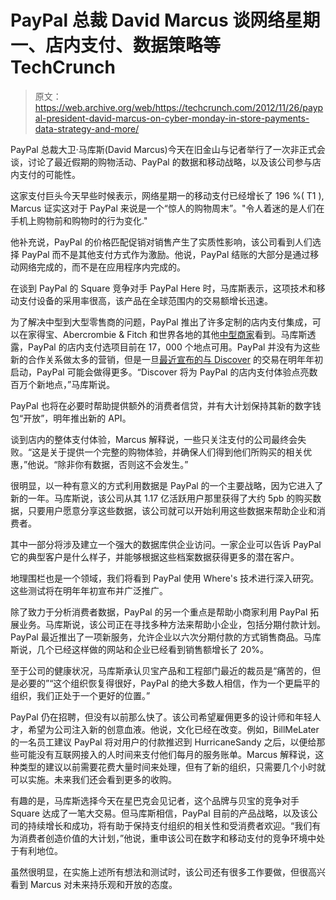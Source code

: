 # PayPal 总裁 David Marcus 谈网络星期一、店内支付、数据策略等 TechCrunch

> 原文：<https://web.archive.org/web/https://techcrunch.com/2012/11/26/paypal-president-david-marcus-on-cyber-monday-in-store-payments-data-strategy-and-more/>

PayPal 总裁大卫·马库斯(David Marcus)今天在旧金山与记者举行了一次非正式会谈，讨论了最近假期的购物活动、PayPal 的数据和移动战略，以及该公司参与店内支付的可能性。

这家支付巨头今天早些时候表示，网络星期一的移动支付已经增长了 196 %( T1 ), Marcus 证实这对于 PayPal 来说是一个“惊人的购物周末”。"令人着迷的是人们在手机上购物前和购物时的行为变化."

他补充说，PayPal 的价格匹配促销对销售产生了实质性影响，该公司看到人们选择 PayPal 而不是其他支付方式作为激励。他说，PayPal 结账的大部分是通过移动网络完成的，而不是在应用程序内完成的。

在谈到 PayPal 的 Square 竞争对手 PayPal Here 时，马库斯表示，这项技术和移动支付设备的采用率很高，该产品在全球范围内的交易额增长迅速。

为了解决中型到大型零售商的问题，PayPal 推出了许多定制的店内支付集成，可以在家得宝、Abercrombie & Fitch 和世界各地的其他[中型商家](https://web.archive.org/web/20221007201438/https://beta.techcrunch.com/2012/11/14/paypal-tests-qr-codes-in-shop-windows-mobile-check-ins-at-stores-for-personalized-service/)看到。马库斯透露，PayPal 的店内支付选项目前在 17，000 个地点可用。PayPal 并没有为这些新的合作关系做太多的营销，但是一旦[最近宣布的与 Discover](https://web.archive.org/web/20221007201438/https://beta.techcrunch.com/2012/08/22/paypal-partners-with-discover-to-bring-in-store-payments-platform-to-7m-merchants-in-2013/) 的交易在明年年初启动，PayPal 可能会做得更多。“Discover 将为 PayPal 的店内支付体验点亮数百万个新地点，”马库斯说。

PayPal 也将在必要时帮助提供额外的消费者信贷，并有大计划保持其新的数字钱包“开放”，明年推出新的 API。

谈到店内的整体支付体验，Marcus 解释说，一些只关注支付的公司最终会失败。“这是关于提供一个完整的购物体验，并确保人们得到他们所购买的相关优惠，”他说。“除非你有数据，否则这不会发生。”

很明显，以一种有意义的方式利用数据是 PayPal 的一个主要战略，因为它进入了新的一年。马库斯说，该公司从其 1.17 亿活跃用户那里获得了大约 5pb 的购买数据，只要用户愿意分享这些数据，该公司就可以开始利用这些数据来帮助企业和消费者。

其中一部分将涉及建立一个强大的数据库供企业访问。一家企业可以告诉 PayPal 它的典型客户是什么样子，并能够根据这些档案数据获得更多的潜在客户。

地理围栏也是一个领域，我们将看到 PayPal 使用 Where's 技术进行深入研究。这些测试将在明年年初宣布并广泛推广。

除了致力于分析消费者数据，PayPal 的另一个重点是帮助小商家利用 PayPal 拓展业务。马库斯说，该公司正在寻找多种方法来帮助小企业，包括分期付款计划。PayPal 最近推出了一项新服务，允许企业以六次分期付款的方式销售商品。马库斯说，几个已经这样做的网站和企业已经看到销售额增长了 20%。

至于公司的健康状况，马库斯承认贝宝产品和工程部门最近的裁员是“痛苦的，但是必要的”“这个组织恢复得很好，PayPal 的绝大多数人相信，作为一个更扁平的组织，我们正处于一个更好的位置。”

PayPal 仍在招聘，但没有以前那么快了。该公司希望雇佣更多的设计师和年轻人才，希望为公司注入新的创意血液。他说，文化已经在改变。例如，BillMeLater 的一名员工建议 PayPal 将对用户的付款推迟到 HurricaneSandy 之后，以便给那些可能没有互联网接入的人时间来支付他们每月的服务账单。Marcus 解释说，这种类型的建议以前需要花费大量时间来处理，但有了新的组织，只需要几个小时就可以实施。未来我们还会看到更多的收购。

有趣的是，马库斯选择今天在星巴克会见记者，这个品牌与贝宝的竞争对手 Square 达成了一笔大交易。但马库斯相信，PayPal 目前的产品战略，以及该公司的持续增长和成功，将有助于保持支付组织的相关性和受消费者欢迎。“我们有为消费者创造价值的大计划，”他说，重申该公司在数字和移动支付的竞争环境中处于有利地位。

虽然很明显，在实施上述所有想法和测试时，该公司还有很多工作要做，但很高兴看到 Marcus 对未来持乐观和开放的态度。